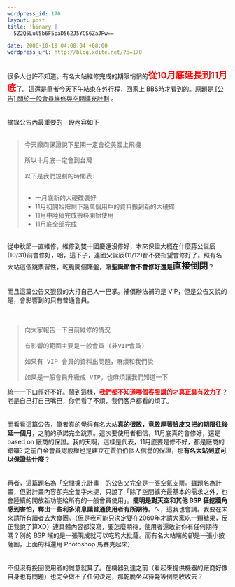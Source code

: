 ```yaml
--- 
wordpress_id: 170
layout: post
title: !binary |
  5Z2Q5Lul5b6F5paD562J5YCS6ZaJPw==

date: 2006-10-19 04:08:04 +08:00
wordpress_url: http://blog.xdite.net/?p=170
---
```

很多人也許不知道。有名大站維修完成的期限悄悄的<font color="#ff0000"><strong><big><big>從10月底延長到11月底</big></big></strong></font>了。這還是筆者今天下午結束在外行程，回家上 BBS時才看到的。原題是<a href="http://nopa.csie.org/4bc35"> [公告] 關於一般會員維修與空間擴充計劃</a> 。　　　　　　　　　　　　　　　　　　　　　　　　　　　　　　　　<br /><br /><br />摘錄公告內最重要的一段內容如下<br /><br /><blockquote>
<pre wrap="">今天廠商保證說下星期一定會從美國上飛機<br /><br />所以十月底一定會到台灣<br /><br />以下是我們規劃的時間表:<br /><br /></pre>
<ul>
    <li>十月底新的大硬碟裝好</li>
    <li>11月初開始把剩下幾萬個用戶的資料搬到新的大硬碟</li>
    <li>11月中陸續完成搬移開始使用</li>
    <li>11月底全部完成</li>
</ul>
</blockquote><br />從中秋節一直維修，維修到雙十國慶還沒修好，本來保證大概在什麼蔣公誕辰(10/31)前會修好，哈，這下子，連國父誕辰(11/12)都不要指望會修好了。照有名大站這個跳票習性，乾脆開個賭盤，賭<strong>聖誕節會不會修好還是<big><big>直接倒閉</big></big></strong>？　　　　　　　　　　　　　　　　　　　　　　　　　　　　　　　　<br /> <br /><br />而且這篇公告又狠狠的大打自己人一巴掌。補償辦法補的是 VIP，但是公告又說的是，會影響到的只有普通會員。　　　　　　　　　　　　　　　　　　　　　　　　　　　　　　　　<br /> <br /><br /><blockquote>
<pre wrap="">向大家報告一下目前維修的情況<br /><br />有影響的範圍主要是一般會員 (非VIP會員)<br /><br />如果有 VIP 會員的資料出問題，麻煩和我們說<br /><br />如果是一般會員升級成 VIP，也麻煩讓我們知道一下</pre>
</blockquote>統一一下口徑好不好。鬧到這樣，<font color="#ff0000"><strong>我們都不知道哪個客服講的才真正具有效力了</strong></font>？老是自己打自己嘴巴，你們看了不煩，我們客戶都看的煩了。　　　　　　　　　　　　　　　　　　　　　　　　　　　　　　　　<br /> <br /><br />而看看這篇公告，筆者真的覺得有名大站<strong>真的很敢，竟敢厚著臉皮又把的期限往後延一個月</strong>，之前的承諾完全跳票。這次要使用者相信，11月底真的會修好，還是 based on 廠商的保證。我的天啊，這樣是代表，11月底要是修不好，都是廠商的錯囉? 之前白金會員認股權也是建立在賈伯伯個人信譽的保證，那<strong>有名大站到底可以保證些什麼</strong>？　　　　　　　　　　　　　　　　　　　　　　　　　　　　　　　　<br /> <br /><br />再者，這篇題名為「空間擴充計畫」的公告又完全是一張空氣支票。雖題名為計畫，但對計畫內容卻完全隻字未提，只說了「除了空間擴充最基本的需求之外，也會陸續的開放新功能給所有的一般會員使用」。<strong>擺明是對天空和其他 BSP 狂挖牆角感到害怕，釋出一些利多消息讓普通使用者有所期待</strong>。ㄟ，這我也會講。我要在未來請所有讀者去大食團。（但是我可能只決定要在2060年才請大家吃一顆糖果，反正我說了算XD）連具體內容都沒寫，要怎麼期待，使用者還敢對你有任何期待嗎？別的 BSP 端的是一張現成就可以吃的大批薩。而有名大站端的卻是一張小披薩圖，上面的料還用 Photoshop 馬賽克起來）　　　　　　　　　　　　　　　　　　　　　　　　　　　　　　　　<br /> <br /><br />不但沒有挽回使用者的誠意就算了。在機器到達之前（看起來提供機器的廠商好像自身也有問題）也完全做不了任何決定，那乾脆坐以待斃等倒閉收收去？
